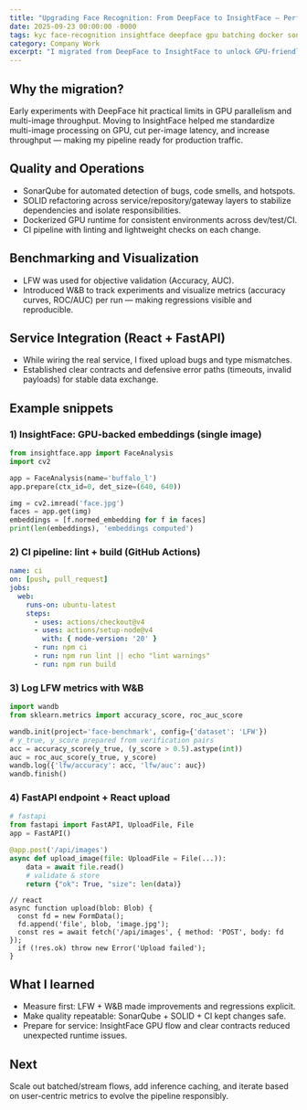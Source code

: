 ```yaml
---
title: "Upgrading Face Recognition: From DeepFace to InsightFace — Performance, Quality, and Integration"
date: 2025-09-23 00:00:00 -0000
tags: kyc face-recognition insightface deepface gpu batching docker sonarqube solid ci lint lfw wandb react fastapi benchmarking
category: Company Work
excerpt: "I migrated from DeepFace to InsightFace to unlock GPU-friendly batch processing, established code quality with SonarQube and SOLID, benchmarked with LFW, visualized metrics in W&B, and started React–FastAPI integration."
---
```


## Why the migration?
Early experiments with DeepFace hit practical limits in GPU parallelism and multi-image throughput. Moving to InsightFace helped me standardize multi-image processing on GPU, cut per-image latency, and increase throughput — making my pipeline ready for production traffic.

## Quality and Operations
- SonarQube for automated detection of bugs, code smells, and hotspots.
- SOLID refactoring across service/repository/gateway layers to stabilize dependencies and isolate responsibilities.
- Dockerized GPU runtime for consistent environments across dev/test/CI.
- CI pipeline with linting and lightweight checks on each change.

## Benchmarking and Visualization
- LFW was used for objective validation (Accuracy, AUC).
- Introduced W&B to track experiments and visualize metrics (accuracy curves, ROC/AUC) per run — making regressions visible and reproducible.

## Service Integration (React + FastAPI)
- While wiring the real service, I fixed upload bugs and type mismatches.
- Established clear contracts and defensive error paths (timeouts, invalid payloads) for stable data exchange.

## Example snippets

### 1) InsightFace: GPU-backed embeddings (single image)
```python
from insightface.app import FaceAnalysis
import cv2

app = FaceAnalysis(name='buffalo_l')
app.prepare(ctx_id=0, det_size=(640, 640))

img = cv2.imread('face.jpg')
faces = app.get(img)
embeddings = [f.normed_embedding for f in faces]
print(len(embeddings), 'embeddings computed')
```

### 2) CI pipeline: lint + build (GitHub Actions)
```yaml
name: ci
on: [push, pull_request]
jobs:
  web:
    runs-on: ubuntu-latest
    steps:
      - uses: actions/checkout@v4
      - uses: actions/setup-node@v4
        with: { node-version: '20' }
      - run: npm ci
      - run: npm run lint || echo "lint warnings"
      - run: npm run build
```

### 3) Log LFW metrics with W&B
```python
import wandb
from sklearn.metrics import accuracy_score, roc_auc_score

wandb.init(project='face-benchmark', config={'dataset': 'LFW'})
# y_true, y_score prepared from verification pairs
acc = accuracy_score(y_true, (y_score > 0.5).astype(int))
auc = roc_auc_score(y_true, y_score)
wandb.log({'lfw/accuracy': acc, 'lfw/auc': auc})
wandb.finish()
```

### 4) FastAPI endpoint + React upload
```python
# fastapi
from fastapi import FastAPI, UploadFile, File
app = FastAPI()

@app.post('/api/images')
async def upload_image(file: UploadFile = File(...)):
    data = await file.read()
    # validate & store
    return {"ok": True, "size": len(data)}
```

```tsx
// react
async function upload(blob: Blob) {
  const fd = new FormData();
  fd.append('file', blob, 'image.jpg');
  const res = await fetch('/api/images', { method: 'POST', body: fd });
  if (!res.ok) throw new Error('Upload failed');
}
```

## What I learned
- Measure first: LFW + W&B made improvements and regressions explicit.
- Make quality repeatable: SonarQube + SOLID + CI kept changes safe.
- Prepare for service: InsightFace GPU flow and clear contracts reduced unexpected runtime issues.

## Next
Scale out batched/stream flows, add inference caching, and iterate based on user-centric metrics to evolve the pipeline responsibly.